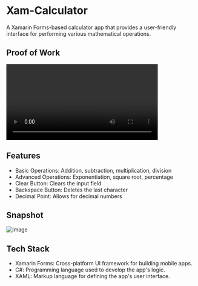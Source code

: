 # Xam-Calculator

A Xamarin Forms-based calculator app that provides a user-friendly interface for performing various mathematical operations.

## Proof of Work
<video src="https://github.com/user-attachments/assets/1ca4a8ea-8fb6-4072-a4d2-175075f8ff31" width="400" height=auto controls></video>

## Features

- Basic Operations: Addition, subtraction, multiplication, division
- Advanced Operations: Exponentiation, square root, percentage
- Clear Button: Clears the input field
- Backspace Button: Deletes the last character
- Decimal Point: Allows for decimal numbers

## Snapshot

![image](https://github.com/user-attachments/assets/926aeb09-404b-49b7-b8f2-5f4a3c268a3e)


## Tech Stack

- Xamarin Forms: Cross-platform UI framework for building mobile apps.
- C#: Programming language used to develop the app's logic.
- XAML: Markup language for defining the app's user interface.
